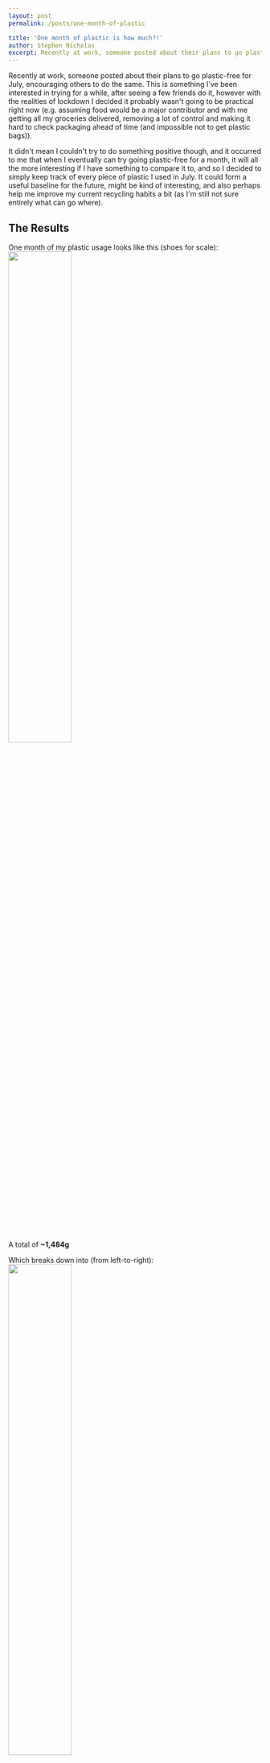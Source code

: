 ```yaml
---
layout: post
permalink: /posts/one-month-of-plastic

title: 'One month of plastic is how much?!'
author: Stephen Nicholas
excerpt: Recently at work, someone posted about their plans to go plastic-free for July, encouraging others to do the same. This is something I've been interested in trying for a while...
---
```


Recently at work, someone posted about their plans to go plastic-free for July, encouraging others to do the same. This is something I've been interested in trying for a while, after seeing a few friends do it, however with the realities of lockdown I decided it probably wasn't going to be practical right now (e.g. assuming food would be a major contributor and with me getting all my groceries delivered, removing a lot of control and making it hard to check packaging ahead of time (and impossible not to get plastic bags)).

It didn't mean I couldn't try to do something positive though, and it occurred to me that when I eventually can try going plastic-free for a month, it will all the more interesting if I have something to compare it to, and so I decided to simply keep track of every piece of plastic I used in July. It could form a useful baseline for the future, might be kind of interesting, and also perhaps help me improve my current recycling habits a bit (as I'm still not sure entirely what can go where).

## The Results
One month of my plastic usage looks like this (shoes for scale):
<img src="{{ site.baseurl }}/assets/img/plastic_total_shoes_for_scale.jpg" style="width:50%" />

A total of  **~1,484g**

Which breaks down into (from left-to-right):
<img src="{{ site.baseurl }}/assets/img/plastic_separated.jpg" style="width:50%" />

* 800g that I can recycle at home (54%)
* 468g can't be recycled and goes in the rubbish (32%)
* 216g that could be recycled at specialist facilities (14%)

I'm honestly not sure if that's more or less than I expected.

Searching online it's a little tricky to get a reliable figure for "Average plastic usage per month by person" for comparison (at least without paying for it).

One unsupported figure mentioned a few places is that an average family will throw away (not recycle) ~40kg of plastic per year, and a better supported figure (<a href="https://www.bpf.co.uk/sustainability/plastics_recycling.aspx">source</a>) states that the average household plastic recycling rate in England is ~43%. So that *could* suggest an average of 70.18kg plastic waste per household per year, or 5.85 kg per month. Assuming 4 people per family, you *could* suggest 1.46kg per person. Which is surprisingly in line with my total, and good enough to satisfy my curiosity. Though probably also nonsense, deserving of some pretty wide error bars; as usage is unlikely to average down to a single person in such a way, and that 40kg figure is unsubstantiated, and never trust statistics from the internet, etc.

Anyway the point wasn't to compare myself to others, just to find my baseline, which I've done.

## The Surprises

I also learnt some interesting/surprising things along the way:

 1. Firstly I was surprised by how much space so little weight took up. I'm used to hearing about plastic in tonnes, and I thought I had some idea in my head of how much that would be, but based on my experience, one tonne of household density plastic, would probably fill the whole downstairs of my flat. And it's that much more compelling...
 
 2.  <img src="{{ site.baseurl }}/assets/img/plastic_green_dot_recycling.jpg" style="width:25%" /> This symbol. I always assumed it meant you can recycle this thing, it certainly looks like it, but apparently not:  

> The Green Dot does not necessarily mean that the packaging is recyclable, will be recycled or has been recycled. It is a symbol used on packaging in some European countries and signifies that the producer has made a financial contribution towards the recovery and recycling of packaging in Europe
 <a href="https://www.recyclenow.com/recycling-knowledge/packaging-symbols-explained">source</a>

 3. Information is still not presented as easily as it should be. One of the best sites out there is <a href="https://www.recyclenow.com/local-recycling">https://www.recyclenow.com/local-recycling</a>. It's a good site. You can put in your post code and the type of bin, and it will tell you what you can include, kind of. For example, under plastic, it tells me I can recycle "Food pots and tubs", "Margarine tubs", "Plastic trays", "Yoghurt pots". Which seems very user friendly, but it's open to interpretation. I found that some tubs were accepted, whereas actually some weren't, and it took a fair bit of digging to be sure. Whereas if they just also included the recycling code (the number in the little arrow triangle stamped into plastic), then I could know for sure, with no doubt. "Yep, number 1, in it goes..."

 4. Not entirely a surprise, but I definitely experienced a observer affect. Just from taking the time to keep an eye on how must plastic I was using, and, in particular, from storing it separately and letting it accumulate and seeing it grow, I found myself being a lot more careful and conscious, and that's stuck with me already.

 5. Finally, and perhaps most importantly, apparently I eat at absolute shedload of Nature Valley bars. I wonder if I can buy some shares in them...
